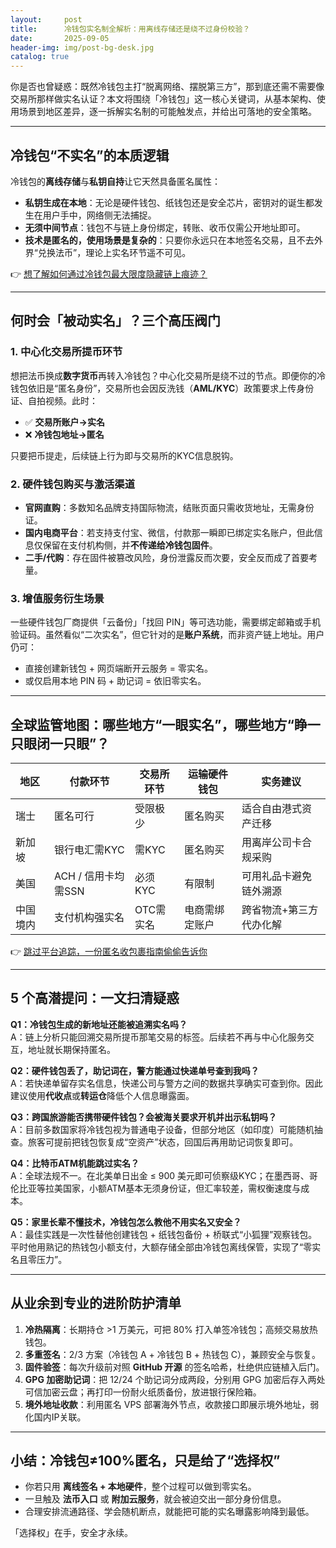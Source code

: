 ```yaml
---
layout:     post
title:      冷钱包实名制全解析：用离线存储还是绕不过身份校验？
date:       2025-09-05
header-img: img/post-bg-desk.jpg
catalog: true
---
```


你是否也曾疑惑：既然冷钱包主打“脱离网络、摆脱第三方”，那到底还需不需要像交易所那样做实名认证？本文将围绕「冷钱包」这一核心关键词，从基本架构、使用场景到地区差异，逐一拆解实名制的可能触发点，并给出可落地的安全策略。

---

## 冷钱包“不实名”的本质逻辑

冷钱包的**离线存储**与**私钥自持**让它天然具备匿名属性：

- **私钥生成在本地**：无论是硬件钱包、纸钱包还是安全芯片，密钥对的诞生都发生在用户手中，网络侧无法捕捉。
- **无须中间节点**：钱包不与链上身份绑定，转账、收币仅需公开地址即可。
- **技术是匿名的，使用场景是复杂的**：只要你永远只在本地签名交易，且不去外界“兑换法币”，理论上实名环节遥不可见。

👉 [想了解如何通过冷钱包最大限度隐藏链上痕迹？](https://okxdog.com/)

---

## 何时会「被动实名」？三个高压阀门

### 1. 中心化交易所提币环节

想把法币换成**数字货币**再转入冷钱包？中心化交易所是绕不过的节点。即便你的冷钱包依旧是“匿名身份”，交易所也会因反洗钱（**AML/KYC**）政策要求上传身份证、自拍视频。此时：

- ✅ **交易所账户→实名**
- ❌ **冷钱包地址→匿名**

只要把币提走，后续链上行为即与交易所的KYC信息脱钩。

### 2. 硬件钱包购买与激活渠道

- **官网直购**：多数知名品牌支持国际物流，结账页面只需收货地址，无需身份证。
- **国内电商平台**：若支持支付宝、微信，付款那一瞬即已绑定实名账户，但此信息仅保留在支付机构侧，并**不传递给冷钱包固件**。
- **二手/代购**：存在固件被篡改风险，身份泄露反而次要，安全反而成了首要考量。

### 3. 增值服务衍生场景

一些硬件钱包厂商提供「云备份」「找回 PIN」等可选功能，需要绑定邮箱或手机验证码。虽然看似“二次实名”，但它针对的是**账户系统**，而非资产链上地址。用户仍可：

- 直接创建新钱包 + 网页端断开云服务 = 零实名。
- 或仅启用本地 PIN 码 + 助记词 = 依旧零实名。

---

## 全球监管地图：哪些地方“一眼实名”，哪些地方“睁一只眼闭一只眼”？

| 地区       | 付款环节 | 交易所环节 | 运输硬件钱包 | 实务建议                     |
|------------|----------|------------|--------------|------------------------------|
| 瑞士       | 匿名可行 | 受限极少   | 匿名购买     | 适合自由港式资产迁移         |
| 新加坡     | 银行电汇需KYC | 需KYC   | 匿名购买     | 用离岸公司卡合规采购         |
| 美国       | ACH / 信用卡均需SSN | 必须KYC | 有限制       | 可用礼品卡避免链外溯源       |
| 中国境内   | 支付机构强实名 | OTC需实名 | 电商需绑定账户 | 跨省物流+第三方代办化解      |

👉 [跳过平台追踪，一份匿名收包裹指南偷偷告诉你](https://okxdog.com/)

---

## 5 个高潜提问：一文扫清疑惑

**Q1：冷钱包生成的新地址还能被追溯实名吗？**  
A：链上分析只能回溯交易所提币那笔交易的标签。后续若不再与中心化服务交互，地址就长期保持匿名。

**Q2：硬件钱包丢了，助记词在，警方能通过快递单号查到我吗？**  
A：若快递单留存实名信息，快递公司与警方之间的数据共享确实可查到你。因此建议使用**代收点**或**转运仓**降低个人信息曝露面。

**Q3：跨国旅游能否携带硬件钱包？会被海关要求开机并出示私钥吗？**  
A：目前多数国家将冷钱包视为普通电子设备，但部分地区（如印度）可能随机抽查。旅客可提前把钱包恢复成“空资产”状态，回国后再用助记词恢复即可。

**Q4：比特币ATM机能跳过实名？**  
A：全球法规不一。在北美单日出金 ≤ 900 美元即可侦察级KYC；在墨西哥、哥伦比亚等拉美国家，小额ATM基本无须身份证，但汇率较差，需权衡速度与成本。

**Q5：家里长辈不懂技术，冷钱包怎么教他不用实名又安全？**  
A：最佳实践是一次性替他创建钱包 + 纸钱包备份 + 桥联式“小狐狸”观察钱包。平时他用熟记的热钱包小额支付，大额存储全部由冷钱包离线保管，实现了“零实名且零压力”。

---

## 从业余到专业的进阶防护清单

1. **冷热隔离**：长期持仓 >1 万美元，可把 80% 打入单签冷钱包；高频交易放热钱包。
2. **多重签名**：2/3 方案（冷钱包 A + 冷钱包 B + 热钱包 C），兼顾安全与恢复。
3. **固件验签**：每次升级前对照 **GitHub 开源** 的签名哈希，杜绝供应链植入后门。
4. **GPG 加密助记词**：把 12/24 个助记词分成两段，分别用 GPG 加密后存入两处可信加密云盘；再打印一份耐火纸质备份，放进银行保险箱。
5. **境外地址收款**：利用匿名 VPS 部署海外节点，收款接口即展示境外地址，弱化国内IP关联。

---

## 小结：冷钱包≠100%匿名，只是给了“选择权”

- 你若只用 **离线签名 + 本地硬件**，整个过程可以做到零实名。
- 一旦触及 **法币入口** 或 **附加云服务**，就会被迫交出一部分身份信息。
- 合理安排流通路径、学会随机断点，就能把可能的实名曝露影响降到最低。

「选择权」在手，安全才永续。